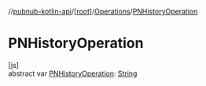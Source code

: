 //[pubnub-kotlin-api](../../../index.md)/[[root]](../index.md)/[Operations](index.md)/[PNHistoryOperation](-p-n-history-operation.md)

# PNHistoryOperation

[js]\
abstract var [PNHistoryOperation](-p-n-history-operation.md): [String](https://kotlinlang.org/api/core/kotlin-stdlib/kotlin/-string/index.html)

